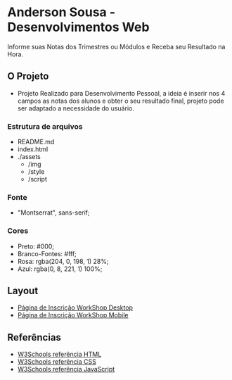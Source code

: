 # Anderson Sousa - Desenvolvimentos Web

Informe suas Notas dos Trimestres ou Módulos e Receba seu Resultado na Hora.

## O Projeto

- Projeto Realizado para Desenvolvimento Pessoal, a ideia é inserir nos 4 campos as notas dos alunos e obter o seu resultado final, projeto pode ser adaptado a necessidade do usuário.

### Estrutura de arquivos

- README.md
- index.html
- ./assets
  - /img
  - /style
  - /script

### Fonte

- "Montserrat", sans-serif;

### Cores

- Preto: #000;
- Branco-Fontes: #fff;
- Rosa: rgba(204, 0, 198, 1) 28%;
- Azul: rgba(0, 8, 221, 1) 100%;

## Layout

- [Página de Inscrição WorkShop Desktop](./assets/img/layoutDesktop.png)
- [Página de Inscrição WorkShop Mobile](.assets/img/layoutMobile.png)

## Referências

- [W3Schools referência HTML](https://www.w3schools.com/tags/default.asp)
- [W3Schools referência CSS](https://www.w3schools.com/cssref/default.asp)
- [W3Schools referência JavaScript](https://www.w3schools.com/cssref/default.asp)
